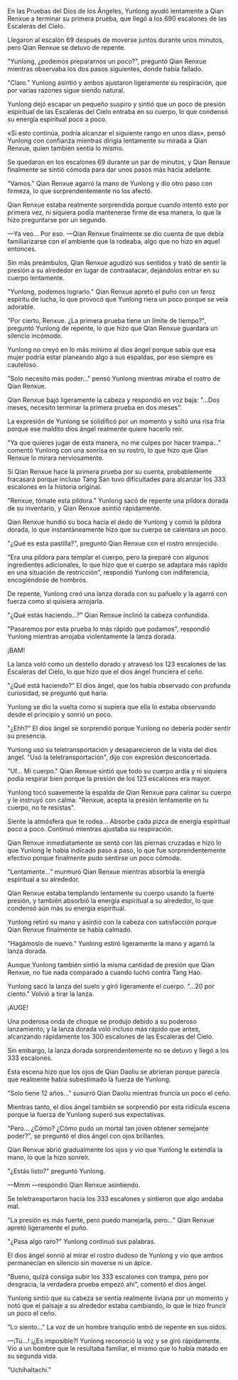 
En las Pruebas del Dios de los Ángeles, Yunlong ayudó lentamente a Qian Renxue a terminar su primera prueba, que llegó a los 690 escalones de las Escaleras del Cielo.

Llegaron al escalón 69 después de moverse juntos durante unos minutos, pero Qian Renxue se detuvo de repente.

"Yunlong, ¿podemos prepararnos un poco?", preguntó Qian Renxue mientras observaba los dos pasos siguientes, donde había fallado.

"Claro." Yunlong asintió y ambos ajustaron ligeramente su respiración, que por varias razones sigue siendo natural.

Yunlong dejó escapar un pequeño suspiro y sintió que un poco de presión espiritual de las Escaleras del Cielo entraba en su cuerpo, lo que condensó su energía espiritual poco a poco.

«Si esto continúa, podría alcanzar el siguiente rango en unos días», pensó Yunlong con confianza mientras dirigía lentamente su mirada a Qian Renxue, quien también sentía lo mismo.

Se quedaron en los escalones 69 durante un par de minutos, y Qian Renxue finalmente se sintió cómoda para dar unos pasos más hacia adelante.

"Vamos." Qian Renxue agarró la mano de Yunlong y dio otro paso con firmeza, lo que sorprendentemente no los afectó.

Qian Renxue estaba realmente sorprendida porque cuando intentó esto por primera vez, ni siquiera podía mantenerse firme de esa manera, lo que la hizo preguntarse por un segundo.

—Ya veo... Por eso. —Qian Renxue finalmente se dio cuenta de que debía familiarizarse con el ambiente que la rodeaba, algo que no hizo en aquel entonces.

Sin más preámbulos, Qian Renxue agudizó sus sentidos y trató de sentir la presión a su alrededor en lugar de contraatacar, dejándolos entrar en su cuerpo lentamente.

"Yunlong, podemos lograrlo." Qian Renxue apretó el puño con un feroz espíritu de lucha, lo que provocó que Yunlong riera un poco porque se veía adorable.

"Por cierto, Renxue. ¿La primera prueba tiene un límite de tiempo?", preguntó Yunlong de repente, lo que hizo que Qian Renxue guardara un silencio incómodo.

Yunlong no creyó en lo más mínimo al dios ángel porque sabía que esa mujer podría estar planeando algo a sus espaldas, por eso siempre es cauteloso.

"Solo necesito más poder..." pensó Yunlong mientras miraba el rostro de Qian Renxue.

Qian Renxue bajó ligeramente la cabeza y respondió en voz baja: "...Dos meses, necesito terminar la primera prueba en dos meses".

La expresión de Yunlong se solidificó por un momento y soltó una risa fría porque ese maldito dios ángel realmente quiere hacerlo reír.

"Ya que quieres jugar de esta manera, no me culpes por hacer trampa..." comentó Yunlong con una sonrisa en su rostro, lo que hizo que Qian Renxue lo mirara nerviosamente.

Si Qian Renxue hace la primera prueba por su cuenta, probablemente fracasará porque incluso Tang San tuvo dificultades para alcanzar los 333 escalones en la historia original.

"Renxue, tómate esta píldora." Yunlong sacó de repente una píldora dorada de su inventario, y Qian Renxue asintió rápidamente.

Qian Renxue hundió su boca hacia el dedo de Yunlong y comió la píldora dorada, lo que instantáneamente hizo que su cuerpo se calentara un poco.

"¿Qué es esta pastilla?", preguntó Qian Renxue con el rostro enrojecido.

"Era una píldora para templar el cuerpo, pero la preparé con algunos ingredientes adicionales, lo que hizo que el cuerpo se adaptara más rápido en una situación de restricción", respondió Yunlong con indiferencia, encogiéndose de hombros.

De repente, Yunlong creó una lanza dorada con su pañuelo y la agarró con fuerza como si quisiera arrojarla.

"¿Qué estás haciendo...?" Qian Renxue inclinó la cabeza confundida.

"Pasaremos por esta prueba lo más rápido que podamos", respondió Yunlong mientras arrojaba violentamente la lanza dorada.

¡BAM!

La lanza voló como un destello dorado y atravesó los 123 escalones de las Escaleras del Cielo, lo que hizo que el dios ángel frunciera el ceño.

"¿Qué está haciendo?" El dios ángel, que los había observado con profunda curiosidad, se preguntó qué haría.

Yunlong se dio la vuelta como si supiera que ella lo estaba observando desde el principio y sonrió un poco.

"¿Ehh?" El dios ángel se sorprendió porque Yunlong no debería poder sentir su presencia.

Yunlong usó su teletransportación y desaparecieron de la vista del dios ángel. "Usó la teletransportación", dijo con expresión desconcertada.

"Uf... Mi cuerpo." Qian Renxue sintió que todo su cuerpo ardía y ni siquiera podía respirar bien porque la presión de los 123 escalones era mayor.

Yunlong tocó suavemente la espalda de Qian Renxue para calmar su cuerpo y le instruyó con calma: "Renxue, acepta la presión lentamente en tu cuerpo, no te resistas".

Siente la atmósfera que te rodea... Absorbe cada pizca de energía espiritual poco a poco. Continuó mientras ajustaba su respiración.

Qian Renxue inmediatamente se sentó con las piernas cruzadas e hizo lo que Yunlong le había indicado paso a paso, lo que fue sorprendentemente efectivo porque finalmente pudo sentirse un poco cómoda.

"Lentamente..." murmuró Qian Renxue mientras absorbía la energía espiritual a su alrededor.

Qian Renxue estaba templando lentamente su cuerpo usando la fuerte presión, y también absorbió la energía espiritual a su alrededor, lo que condensó aún más su energía espiritual.

Yunlong retiró su mano y asintió con la cabeza con satisfacción porque Qian Renxue finalmente se había calmado.

"Hagámoslo de nuevo." Yunlong estiró ligeramente la mano y agarró la lanza dorada.

Aunque Yunlong también sintió la misma cantidad de presión que Qian Renxue, no fue nada comparado a cuando luchó contra Tang Hao.

Yunlong sacó la lanza del suelo y giró ligeramente el cuerpo. "...20 por ciento." Volvió a tirar la lanza.

¡AUGE!

Una poderosa onda de choque se produjo debido a su poderoso lanzamiento, y la lanza dorada voló incluso más rápido que antes, alcanzando rápidamente los 300 escalones de las Escaleras del Cielo.

Sin embargo, la lanza dorada sorprendentemente no se detuvo y llegó a los 333 escalones.

Esta escena hizo que los ojos de Qian Daoliu se abrieran porque parecía que realmente había subestimado la fuerza de Yunlong.

"Solo tiene 12 años..." susurró Qian Daoliu mientras fruncía un poco el ceño.

Mientras tanto, el dios ángel también se sorprendió por esta ridícula escena porque la fuerza de Yunlong superó sus expectativas.

"Pero... ¿Cómo? ¿Cómo pudo un mortal tan joven obtener semejante poder?", se preguntó el dios ángel con ojos brillantes.

Qian Renxue abrió gradualmente los ojos y vio que Yunlong le extendía la mano, lo que la hizo sonreír.

"¿Estás listo?" preguntó Yunlong.

—Mmm —respondió Qian Renxue asintiendo.

Se teletransportaron hacia los 333 escalones y sintieron que algo andaba mal.

"La presión es más fuerte, pero puedo manejarla, pero..." Qian Renxue apretó ligeramente el puño.

"¿Pasa algo raro?" Yunlong continuó sus palabras.

El dios ángel sonrió al mirar el rostro dudoso de Yunlong y vio que ambos permanecían en silencio sin moverse ni un ápice.

"Bueno, quizá consiga subir los 333 escalones con trampa, pero por desgracia, la verdadera prueba empezó ahí", comentó el dios ángel.

Yunlong sintió que su cabeza se sentía realmente liviana por un momento y notó que el paisaje a su alrededor estaba cambiando, lo que le hizo fruncir un poco el ceño.

"Lo siento..." La voz de un hombre tranquilo entró de repente en sus oídos.

—¡Tú...! ¡¿Es imposible?! Yunlong reconoció la voz y se giró rápidamente. Vio a un hombre que le resultaba familiar, el mismo que lo había matado en su segunda vida.

"UchihaItachi."
